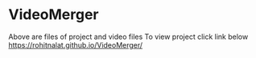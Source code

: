 # VideoMerger
Above are files of project and video files
To view project click link below
https://rohitnalat.github.io/VideoMerger/
